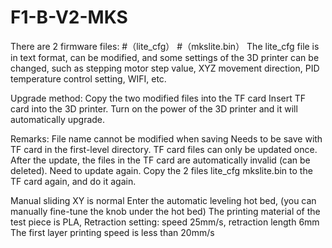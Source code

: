 # F1-B-V2-MKS
There are 2 firmware files: #（lite_cfg）  #（mkslite.bin） 
The lite_cfg file is in text format,  can be modified, and some settings of the 3D printer can be changed, 
such as stepping motor step value, XYZ movement direction, PID temperature control setting, WIFI, etc.

Upgrade method: 
  Copy the two modified files into the TF card 
  Insert TF card into the 3D printer. 
  Turn on the power of the 3D printer and it will automatically upgrade.

Remarks:
File name cannot be modified when saving
Needs to be save with TF card in the first-level directory.
TF card files can only be updated once.
After the update, the files in the TF card are automatically invalid (can be deleted).
Need to update again. Copy the 2 files lite_cfg   mkslite.bin to the TF card again, and do it again.


Manual sliding XY is normal
Enter the automatic leveling hot bed, (you can manually fine-tune the knob under the hot bed)
The printing material of the test piece is PLA,
Retraction setting: speed 25mm/s, retraction length 6mm
The first layer printing speed is less than 20mm/s
